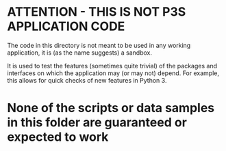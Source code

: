 # ATTENTION - THIS IS NOT P3S APPLICATION CODE

The code in this directory is not meant to be used in any
working application, it is (as the name suggests) a sandbox.

It is used to test the features (sometimes quite trivial)
of the packages and interfaces on which the application may
(or may not) depend. For example, this allows for quick checks
of new features in Python 3.


# None of the scripts or data samples in this folder are guaranteed or expected to work

